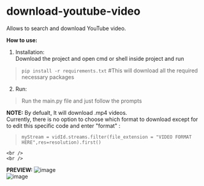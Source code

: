 # download-youtube-video
Allows to search and download YouTube video.

**How to use:**  
1. Installation:  
   Download the project and open cmd or shell inside project and run  
  >`pip install -r requirements.txt` #This will download all the required necessary packages  
    
2. Run:  
  >Run the main.py file and just follow the prompts
   
 **NOTE:** By defualt, It will download .mp4 videos.  
           Currently, there is no option to choose which format to download except for to edit this specific code and enter "format" :  
>`myStream = vidId.streams.filter(file_extension = "VIDEO FORMAT HERE",res=resolution).first()`
    
    <br />
    <br />
**PREVIEW:**
![image](https://user-images.githubusercontent.com/98334833/208937224-1043899e-feb0-4d02-88c7-0771b0c26e63.png)
<br />
![image](https://user-images.githubusercontent.com/98334833/208941004-aa7e438e-120b-4917-a550-7d2b1d3ee17b.png)

